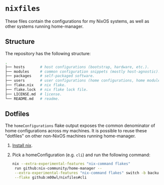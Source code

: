 # `nixfiles`

These files contain the configurations for my NixOS systems, as well as other systems running home-manager.

## Structure

The repository has the following structure:

```bash
.
├── hosts       # host configurations (bootstrap, hardware, etc.).
├── modules     # common configuration snippets (mostly host-agnostic).
├── packages    # self-packaged software.
├── users       # user configurations (home configurations, home modules, etc.).
├── flake.nix   # nix flake.
├── flake.lock  # nix flake lock file.
├── LICENSE.md  # license.
└── README.md   # readme.
```

## Dotfiles

The `homeConfigurations` flake output exposes the common denominator of home configurations across my machines. 
It is possible to reuse these "dotfiles" on other non-NixOS machines running home-manager.

1. [Install nix](https://nixos.org/download.html).

2. Pick a homeConfiguration (e.g. `cli`) and run the following command:

   ```bash
   nix --extra-experimental-features "nix-command flakes"               \
    run github:nix-community/home-manager --                            \
    --extra-experimental-features "nix-command flakes" switch -b backup \
    --flake github:m00wl/nixfiles#cli
   ```

